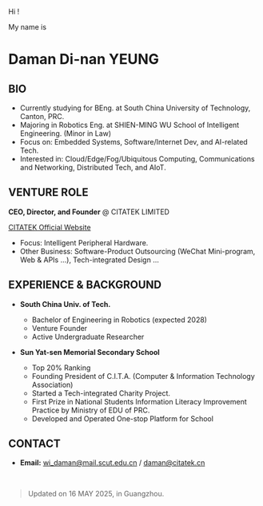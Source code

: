 Hi !

My name is

# Daman Di-nan YEUNG

## BIO

- Currently studying for BEng. at South China University of Technology, Canton, PRC.
- Majoring in Robotics Eng. at SHIEN-MING WU School of Intelligent Engineering. (Minor in Law)
- Focus on: Embedded Systems, Software/Internet Dev, and AI-related Tech.
- Interested in: Cloud/Edge/Fog/Ubiquitous Computing, Communications and Networking, Distributed Tech, and AIoT.

## VENTURE ROLE

**CEO, Director, and Founder** @ CITATEK LIMITED

[CITATEK Official Website](https://citatek.cn)

- Focus: Intelligent Peripheral Hardware.
- Other Business: Software-Product Outsourcing (WeChat Mini-program, Web & APIs ...), Tech-integrated Design ...

## EXPERIENCE & BACKGROUND

- **South China Univ. of Tech.**
  - Bachelor of Engineering in Robotics (expected 2028)
  - Venture Founder
  - Active Undergraduate Researcher

- **Sun Yat-sen Memorial Secondary School**
  - Top 20% Ranking
  - Founding President of C.I.T.A. (Computer & Information Technology Association)
  - Started a Tech-integrated Charity Project.
  - First Prize in National Students Information Literacy Improvement Practice by Ministry of EDU of PRC.
  - Developed and Operated One-stop Platform for School

## CONTACT

- **Email:** wi_daman@mail.scut.edu.cn / daman@citatek.cn

<br/>

> Updated on 16 MAY 2025, in Guangzhou.
<!---
Daman-Yang/Daman-Yang is a ✨ special ✨ repository because its `README.md` (this file) appears on your GitHub profile.
You can click the Preview link to take a look at your changes.
--->

